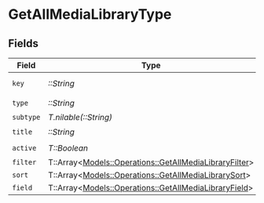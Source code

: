 # GetAllMediaLibraryType


## Fields

| Field                                                                                                         | Type                                                                                                          | Required                                                                                                      | Description                                                                                                   | Example                                                                                                       |
| ------------------------------------------------------------------------------------------------------------- | ------------------------------------------------------------------------------------------------------------- | ------------------------------------------------------------------------------------------------------------- | ------------------------------------------------------------------------------------------------------------- | ------------------------------------------------------------------------------------------------------------- |
| `key`                                                                                                         | *::String*                                                                                                    | :heavy_check_mark:                                                                                            | N/A                                                                                                           | /library/sections/2/all?type=2                                                                                |
| `type`                                                                                                        | *::String*                                                                                                    | :heavy_check_mark:                                                                                            | N/A                                                                                                           | filter                                                                                                        |
| `subtype`                                                                                                     | *T.nilable(::String)*                                                                                         | :heavy_minus_sign:                                                                                            | N/A                                                                                                           | clip                                                                                                          |
| `title`                                                                                                       | *::String*                                                                                                    | :heavy_check_mark:                                                                                            | N/A                                                                                                           | TV Shows                                                                                                      |
| `active`                                                                                                      | *T::Boolean*                                                                                                  | :heavy_check_mark:                                                                                            | N/A                                                                                                           | false                                                                                                         |
| `filter`                                                                                                      | T::Array<[Models::Operations::GetAllMediaLibraryFilter](../../models/operations/getallmedialibraryfilter.md)> | :heavy_minus_sign:                                                                                            | N/A                                                                                                           |                                                                                                               |
| `sort`                                                                                                        | T::Array<[Models::Operations::GetAllMediaLibrarySort](../../models/operations/getallmedialibrarysort.md)>     | :heavy_minus_sign:                                                                                            | N/A                                                                                                           |                                                                                                               |
| `field`                                                                                                       | T::Array<[Models::Operations::GetAllMediaLibraryField](../../models/operations/getallmedialibraryfield.md)>   | :heavy_minus_sign:                                                                                            | N/A                                                                                                           |                                                                                                               |